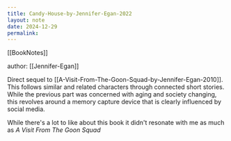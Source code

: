```yaml
---
title: Candy-House-by-Jennifer-Egan-2022
layout: note
date: 2024-12-29
permalink:
---
```

[[BookNotes]]

author: [[Jennifer-Egan]]

Direct sequel to [[A-Visit-From-The-Goon-Squad-by-Jennifer-Egan-2010]]. This follows similar and related characters through connected short stories. While the previous part was concerned with aging and society changing, this revolves around a memory capture device that is clearly influenced by social media.

While there's a lot to like about this book it didn't resonate with me as much as *A Visit From The Goon Squad*